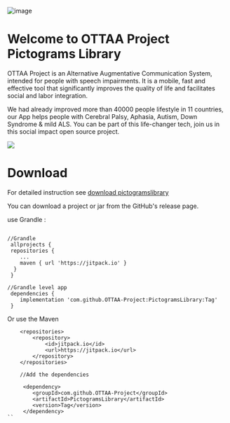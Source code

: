 ![image](https://ottaaproject.com/img/ottaa-project.svg)

# Welcome to OTTAA Project Pictograms Library #



OTTAA Project is an Alternative Augmentative Communication System, intended for people with speech impairments. It is a mobile, fast and effective tool that significantly improves the quality of life and facilitates social and labor integration.

We had already improved more than 40000 people lifestyle in 11 countries, our App helps people with Cerebral Palsy, Aphasia, Autism, Down Syndrome & mild ALS.
You can be part of this life-changer tech, join us in this social impact open source project.


[![](http://img.youtube.com/vi/zAL7yWxc-gU/0.jpg)](http://www.youtube.com/watch?v=zAL7yWxc-gU "Video")


# Download

For detailed instruction see [download pictogramslibrary]()

You can download a project or jar from the GitHub's release page.

use Grandle :

```

//Grandle
 allprojects {
 repositories {
	...
	maven { url 'https://jitpack.io' }
  }
 }

//Grandle level app
 dependencies {
    implementation 'com.github.OTTAA-Project:PictogramsLibrary:Tag'
 }

```
Or use the  Maven

```
	<repositories>
		<repository>
		    <id>jitpack.io</id>
		    <url>https://jitpack.io</url>
		</repository>
	</repositories>

	//Add the dependencies

	 <dependency>
    	<groupId>com.github.OTTAA-Project</groupId>
    	<artifactId>PictogramsLibrary</artifactId>
   	    <version>Tag</version>
     </dependency>
``
